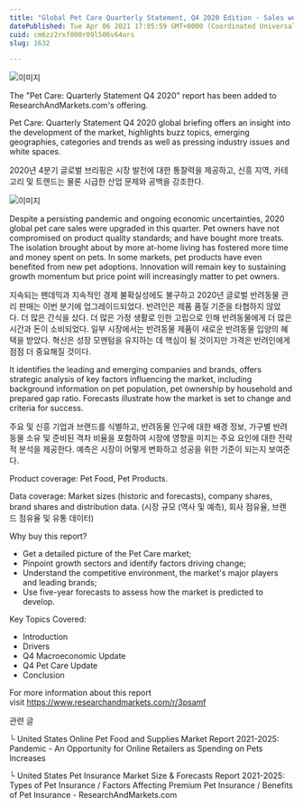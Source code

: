 ```yaml
---
title: "Global Pet Care Quarterly Statement, Q4 2020 Edition - Sales were Upgraded in this Quarter as Consumers Bought More Treats and Didnt Comp..."
datePublished: Tue Apr 06 2021 17:05:59 GMT+0000 (Coordinated Universal Time)
cuid: cm6zz2rxf000r09l506v64ors
slug: 1632

---
```



![이미지](https://cdn.hashnode.com/res/hashnode/image/upload/v1739247533084/76e4ab18-4208-4e63-ad65-5462b85b63df.jpeg)

The "Pet Care: Quarterly Statement Q4 2020" report has been added to ResearchAndMarkets.com's offering.

Pet Care: Quarterly Statement Q4 2020 global briefing offers an insight into the development of the market, highlights buzz topics, emerging geographies, categories and trends as well as pressing industry issues and white spaces.

2020년 4분기 글로벌 브리핑은 시장 발전에 대한 통찰력을 제공하고, 신흥 지역, 카테고리 및 트렌드는 물론 시급한 산업 문제와 공백을 강조한다.

![이미지](https://cdn.hashnode.com/res/hashnode/image/upload/v1739247534817/5c03abf0-0b21-4201-a85c-626041a225b6.jpeg)

Despite a persisting pandemic and ongoing economic uncertainties, 2020 global pet care sales were upgraded in this quarter. Pet owners have not compromised on product quality standards; and have bought more treats. The isolation brought about by more at-home living has fostered more time and money spent on pets. In some markets, pet products have even benefited from new pet adoptions. Innovation will remain key to sustaining growth momentum but price point will increasingly matter to pet owners.

지속되는 팬데믹과 지속적인 경제 불확실성에도 불구하고 2020년 글로벌 반려동물 관리 판매는 이번 분기에 업그레이드되었다. 반려인은 제품 품질 기준을 타협하지 않았다. 더 많은 간식을 샀다. 더 많은 가정 생활로 인한 고립으로 인해 반려동물에게 더 많은 시간과 돈이 소비되었다. 일부 시장에서는 반려동물 제품이 새로운 반려동물 입양의 혜택을 받았다. 혁신은 성장 모멘텀을 유지하는 데 핵심이 될 것이지만 가격은 반려인에게 점점 더 중요해질 것이다.

It identifies the leading and emerging companies and brands, offers strategic analysis of key factors influencing the market, including background information on pet population, pet ownership by household and prepared gap ratio. Forecasts illustrate how the market is set to change and criteria for success.

주요 및 신흥 기업과 브랜드를 식별하고, 반려동물 인구에 대한 배경 정보, 가구별 반려동물 소유 및 준비된 격차 비율을 포함하여 시장에 영향을 미치는 주요 요인에 대한 전략적 분석을 제공한다. 예측은 시장이 어떻게 변화하고 성공을 위한 기준이 되는지 보여준다.

Product coverage: Pet Food, Pet Products.

Data coverage: Market sizes (historic and forecasts), company shares, brand shares and distribution data. (시장 규모 (역사 및 예측), 회사 점유율, 브랜드 점유율 및 유통 데이터)

Why buy this report?

- Get a detailed picture of the Pet Care market;
- Pinpoint growth sectors and identify factors driving change;
- Understand the competitive environment, the market's major players and leading brands;
- Use five-year forecasts to assess how the market is predicted to develop.

Key Topics Covered:

- Introduction
- Drivers
- Q4 Macroeconomic Update
- Q4 Pet Care Update
- Conclusion

For more information about this report visit https://www.researchandmarkets.com/r/3psamf

관련 글

└ United States Online Pet Food and Supplies Market Report 2021-2025: Pandemic - An Opportunity for Online Retailers as Spending on Pets Increases

└ United States Pet Insurance Market Size & Forecasts Report 2021-2025: Types of Pet Insurance / Factors Affecting Premium Pet Insurance / Benefits of Pet Insurance - ResearchAndMarkets.com